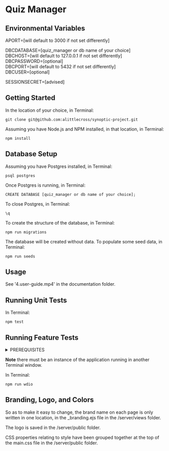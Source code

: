 # Quiz Manager

## Environmental Variables

APORT=[will default to 3000 if not set differently]

DBCDATABASE=[quiz_manager or db name of your choice]  
DBCHOST=[will default to 127.0.0.1 if not set differently]  
DBCPASSWORD=[optional]  
DBCPORT=[will default to 5432 if not set differently]  
DBCUSER=[optional]

SESSIONSECRET=[advised]

## Getting Started

In the location of your choice, in Terminal:

`git clone git@github.com:alittlecross/synoptic-project.git`

Assuming you have Node.js and NPM installed, in that location, in Terminal:

`npm install`

## Database Setup

Assuming you have Postgres installed, in Terminal:

`psql postgres`

Once Postgres is running, in Terminal:

`CREATE DATABASE [quiz_manager or db name of your choice];`

To close Postgres, in Terminal:

`\q`

To create the structure of the database, in Terminal:

`npm run migrations`

The database will be created without data. To populate some seed data, in Terminal:

`npm run seeds`

## Usage

See '4.user-guide.mp4' in the documentation folder.

## Running Unit Tests

In Terminal:

`npm test`

## Running Feature Tests

<details>
<summary>PREREQUISITES</summary>

You must use Node.js version 10.x or above. Visit [Node.js](https://nodejs.org/en/) and choose the version for your system.

You must have the Java Development Kit installed. Visit [Oracle](https://www.oracle.com/technetwork/java/javase/downloads/jdk12-downloads-5295953.html) and choose the version for your system.

**Note:** if prompted by your system to install JDK, do not install the version your system recommends; please follow the link above.

</details>

**Note** there must be an instance of the application running in another Terminal window.

In Terminal:

`npm run wdio`

## Branding, Logo, and Colors

So as to make it easy to change, the brand name on each page is only written in one location, in the \_branding.ejs file in the /server/views folder.

The logo is saved in the /server/public folder.

CSS properties relating to style have been grouped together at the top of the main.css file in the /server/public folder.
